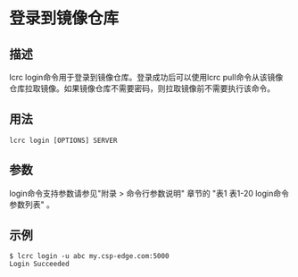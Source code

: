 # 登录到镜像仓库<a name="ZH-CN_TOPIC_0184808123"></a>

## 描述<a name="zh-cn_topic_0183111387_section71502175515"></a>

lcrc login命令用于登录到镜像仓库。登录成功后可以使用lcrc pull命令从该镜像仓库拉取镜像。如果镜像仓库不需要密码，则拉取镜像前不需要执行该命令。

## 用法<a name="zh-cn_topic_0183111387_section63262635520"></a>

```
lcrc login [OPTIONS] SERVER
```

## 参数<a name="zh-cn_topic_0183111387_section1691194220558"></a>

login命令支持参数请参见"附录 > 命令行参数说明" 章节的 "表1 表1-20 login命令参数列表" 。

## 示例<a name="zh-cn_topic_0183111387_section192534542553"></a>

```
$ lcrc login -u abc my.csp-edge.com:5000
Login Succeeded
```

